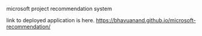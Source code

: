 microsoft project recommendation system

link to deployed application is here.
https://bhavuanand.github.io/microsoft-recommendation/
